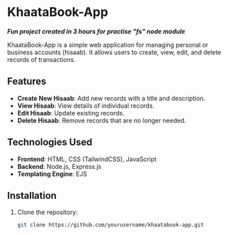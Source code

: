 # KhaataBook-App
***Fun project created in **3 hours** for practise "fs" node module***

KhaataBook-App is a simple web application for managing personal or business accounts (hisaab). It allows users to create, view, edit, and delete records of transactions.

## Features

- **Create New Hisaab**: Add new records with a title and description.
- **View Hisaab**: View details of individual records.
- **Edit Hisaab**: Update existing records.
- **Delete Hisaab**: Remove records that are no longer needed.

## Technologies Used

- **Frontend**: HTML, CSS (TailwindCSS), JavaScript
- **Backend**: Node.js, Express.js
- **Templating Engine**: EJS

## Installation

1. Clone the repository:
   ```sh
   git clone https://github.com/yourusername/khaatabook-app.git
